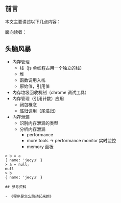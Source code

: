 <!--
 * @Description: 
 * @Author: Jecyu
 * @Date: 2020-05-19 19:12:07
 * @LastEditTime: 2020-06-01 13:22:17
 * @LastEditors: Jecyu
--> 
## 前言

本文主要讲述以下几点内容：

面向读者：

## 头脑风暴

- 内存管理
  - 栈（js 单线程占用一个独立的栈）
  - 堆
  - 函数调用入栈
  - 原始值，引用值
- 内存垃圾回收机制（chrome 调试工具）
- 内存管理（引用计数）应用
  - 闭包概念
  - 递归调用（尾递归）
- 内存泄漏
  - 识别内存泄漏的类型
  - 分析内存泄漏
    - performance
    - more tools -> performance monitor 实时监控
    - memory 面板

```
> b = a
{ name: 'jecyu' }
> a = null;
null
> b 
{ name: 'jecyu' }

## 参考资料

- 《程序是怎么跑动起来的》